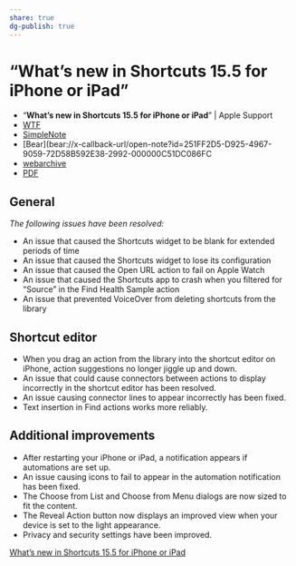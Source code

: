 ```yaml
---
share: true
dg-publish: true
---
```

# “What’s new in Shortcuts 15.5 for iPhone or iPad” 
- “**What’s new in Shortcuts 15.5 for iPhone or iPad**” | Apple Support
- [WTF](https://davidblue.wtf/drafts/03EC2619-92B4-4D1E-AA50-B0F4C7AF30D6.html)
-  [SimpleNote](http://simp.ly/publish/qqn7d7)
- [Bear](bear://x-callback-url/open-note?id=251FF2D5-D925-4967-9059-72D58B592E38-2992-000000C51DC086FC
- [webarchive](https://www.icloud.com/attachment/?u=https%3A%2F%2Fcvws.icloud-content.com%2FB%2FAbzXapt9TE5OAO-AjfBt0F7GCgm8ARP1WLsbqamfHTsy5QDI6euhtNFb%2F%24%7Bf%7D%3Fo%3DAri-mjY_22a16Ny4RcVDcNMtrq_I6GMCuufV-59ks0Fc%26v%3D1%26x%3D3%26a%3DCAogwuJGzbC1RgZIy4AFXIOc6b7kX0MQ-8RfMp8qLWgH5igSbRC8me_fjTAYvKnqs5cwIgEAUgTGCgm8WgShtNFbaiZTOWo-USabwteT264_jaNd-hltCY_k9Xk3P2iElZ6IHuoX2-Ic83Im39aPWGcU4ifxQlJu3sENyKI3rmj-mkwxd-9gvNRo13dyKn4Q3E8%26e%3D1655550153%26fl%3D%26r%3DEA31AD68-25E1-4257-8FB4-49DFF961FEC3-1%26k%3D%24%7Buk%7D%26ckc%3Dcom.apple.clouddocs%26ckz%3Dcom.apple.CloudDocs%26p%3D33%26s%3DfNBbqnfMXZQg-9JBFLK1qaZ2HF4&uk=E4u79Lbk6H_fg0vJtLSxuA&f=What%E2%80%99s%20new%20in%20Shortcuts%2015.5%20for%20iPhone%20or%20iPad%20-%20Apple%20Support.webarchive&sz=2706495)
- [PDF](https://www.icloud.com/attachment/?u=https%3A%2F%2Fcvws.icloud-content.com%2FB%2FAZ9aVdVfigOxNTmnuCg1c1mmKA_FAdLfNNZm-RC0jdoQZByE_vWLgMF1%2F%24%7Bf%7D%3Fo%3DAo1Fxqf3q3PoxX2LW_MVAzIQG3DmhWAPXEgwtlNLARv4%26v%3D1%26x%3D3%26a%3DCAogTOeN8IhWRhzLQiVNioEsw9RRUbk8HvC8inQ2cpqnpwUSbRDR9fbfjTAY0YXys5cwIgEAUgSmKA_FWgSLgMF1aiay8elGh76a70Wy4m5LVkYjQ48bddCWWpc07RIFaDmbeVs43eCkw3ImlxBrPxY8zl9OIRPZyebd_VncfOSJGca41LkU3uBMlcxDe7jyXVw%26e%3D1655550280%26fl%3D%26r%3D04F06B59-D6A8-4E73-8E85-D0CE95BD14D2-1%26k%3D%24%7Buk%7D%26ckc%3Dcom.apple.clouddocs%26ckz%3Dcom.apple.CloudDocs%26p%3D33%26s%3DJbnLDjmBHQbeZ-QkAdiaWOWXb94&uk=PrvszedTK5NDuurVcKpoog&f=What%E2%80%99s%20new%20in%20Shortcuts%2015.5%20for%20iPhone%20or%20iPad%20-%20Apple%20Support.pdf&sz=52644)

## General
*The following issues have been resolved:*
- An issue that caused the Shortcuts widget to be blank for extended periods of time
- An issue that caused the Shortcuts widget to lose its configuration
- An issue that caused the Open URL action to fail on Apple Watch
- An issue that caused the Shortcuts app to crash when you filtered for “Source” in the Find Health Sample action
- An issue that prevented VoiceOver from deleting shortcuts from the library

## Shortcut editor

- When you drag an action from the library into the shortcut editor on iPhone, action suggestions no longer jiggle up and down.
- An issue that could cause connectors between actions to display incorrectly in the shortcut editor has been resolved.
- An issue causing connector lines to appear incorrectly has been fixed.
- Text insertion in Find actions works more reliably.

## Additional improvements

- After restarting your iPhone or iPad, a notification appears if automations are set up.
- An issue causing icons to fail to appear in the automation notification has been fixed.
- The Choose from List and Choose from Menu dialogs are now sized to fit the content.
- The Reveal Action button now displays an improved view when your device is set to the light appearance.
- Privacy and security settings have been improved.

[What’s new in Shortcuts 15.5 for iPhone or iPad](https://support.apple.com/guide/shortcuts/whats-new-in-shortcuts-155-apd6f00fefa5/ios)